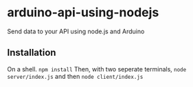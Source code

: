 # arduino-api-using-nodejs
Send data to your API using node.js and Arduino
## Installation
On a shell.
`npm install`
Then, with two seperate terminals, `node server/index.js` and then `node client/index.js`

